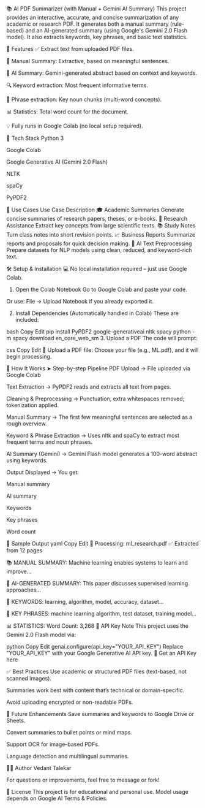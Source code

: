 📚 AI PDF Summarizer (with Manual + Gemini AI Summary)
This project provides an interactive, accurate, and concise summarization of any academic or research PDF. It generates both a manual summary (rule-based) and an AI-generated summary (using Google's Gemini 2.0 Flash model). It also extracts keywords, key phrases, and basic text statistics.

🚀 Features
✅ Extract text from uploaded PDF files.

🧠 Manual Summary: Extractive, based on meaningful sentences.

🤖 AI Summary: Gemini-generated abstract based on context and keywords.

🔍 Keyword extraction: Most frequent informative terms.

📌 Phrase extraction: Key noun chunks (multi-word concepts).

📊 Statistics: Total word count for the document.

💡 Fully runs in Google Colab (no local setup required).

🔧 Tech Stack
Python 3

Google Colab

Google Generative AI (Gemini 2.0 Flash)

NLTK

spaCy

PyPDF2

📂 Use Cases
Use Case	Description
🎓 Academic Summaries	Generate concise summaries of research papers, theses, or e-books.
🧪 Research Assistance	Extract key concepts from large scientific texts.
📚 Study Notes	Turn class notes into short revision points.
📈 Business Reports	Summarize reports and proposals for quick decision making.
🤖 AI Text Preprocessing	Prepare datasets for NLP models using clean, reduced, and keyword-rich text.

🛠️ Setup & Installation
💻 No local installation required – just use Google Colab.

1. Open the Colab Notebook
Go to Google Colab and paste your code.

Or use: File → Upload Notebook if you already exported it.

2. Install Dependencies (Automatically handled in Colab)
These are included:

bash
Copy
Edit
pip install PyPDF2 google-generativeai nltk spacy
python -m spacy download en_core_web_sm
3. Upload a PDF
The code will prompt:

css
Copy
Edit
📁 Upload a PDF file:
Choose your file (e.g., ML.pdf), and it will begin processing.

🧠 How It Works
➤ Step-by-step Pipeline
PDF Upload
→ File uploaded via Google Colab

Text Extraction
→ PyPDF2 reads and extracts all text from pages.

Cleaning & Preprocessing
→ Punctuation, extra whitespaces removed; tokenization applied.

Manual Summary
→ The first few meaningful sentences are selected as a rough overview.

Keyword & Phrase Extraction
→ Uses nltk and spaCy to extract most frequent terms and noun phrases.

AI Summary (Gemini)
→ Gemini Flash model generates a 100-word abstract using keywords.

Output Displayed
→ You get:

Manual summary

AI summary

Keywords

Key phrases

Word count

📌 Sample Output
yaml
Copy
Edit
📄 Processing: ml_research.pdf
✅ Extracted from 12 pages

📚 MANUAL SUMMARY:
Machine learning enables systems to learn and improve...

🤖 AI-GENERATED SUMMARY:
This paper discusses supervised learning approaches...

🔑 KEYWORDS:
learning, algorithm, model, accuracy, dataset...

🧩 KEY PHRASES:
machine learning algorithm, test dataset, training model...

📊 STATISTICS:
Word Count: 3,268
🔐 API Key Note
This project uses the Gemini 2.0 Flash model via:

python
Copy
Edit
genai.configure(api_key="YOUR_API_KEY")
Replace "YOUR_API_KEY" with your Google Generative AI API key.
🔑 Get an API Key here

✅ Best Practices
Use academic or structured PDF files (text-based, not scanned images).

Summaries work best with content that’s technical or domain-specific.

Avoid uploading encrypted or non-readable PDFs.

📌 Future Enhancements
Save summaries and keywords to Google Drive or Sheets.

Convert summaries to bullet points or mind maps.

Support OCR for image-based PDFs.

Language detection and multilingual summaries.

🧑‍💻 Author
Vedant Talekar

For questions or improvements, feel free to message or fork!

📜 License
This project is for educational and personal use.
Model usage depends on Google AI Terms & Policies.

